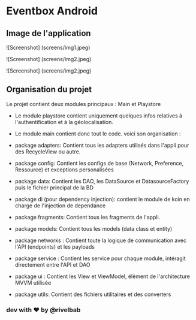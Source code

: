 # Eventbox Android

## Image de l'application 

![Screenshot] (screens/img1.jpeg)

![Screenshot] (screens/img2.jpeg)

![Screenshot] (screens/img2.jpeg)


## Organisation du projet

Le projet contient deux modules principaux : Main et Playstore

* Le module playstore contient uniquement quelques infos relatives à l'authentification et 
  à la géolocalisation. 
  
* Le module main contient donc tout le code. voici son organisation : 

- package adapters: Contient tous les adapters utilisés dans l'appli pour des RecycleView ou autre.

- package config: Contient les configs de base (Network, Preference, Ressource) et exceptions personalisées

- package data: Contient les DAO, les DataSource et DatasourceFactory puis le fichier principal de la BD

- package di (pour dependency injection): contient le module de koin en charge de l'injection de dependance

- package fragments: Contient tous les fragments de l'appli.

- package models: Contient tous les models (data class et entity)

- package networks : Contient toute la logique de communication avec l'API (endpoints) et les payloads

- package service : Contient les service pour chaque module, intéragit directement entre l'API et DAO

- package ui : Contient les View et ViewModel, élément de l'architecture MVVM utilisée

- package utils: Contient des fichiers utilitaires et des converters


### dev with :heart: by @rivelbab
